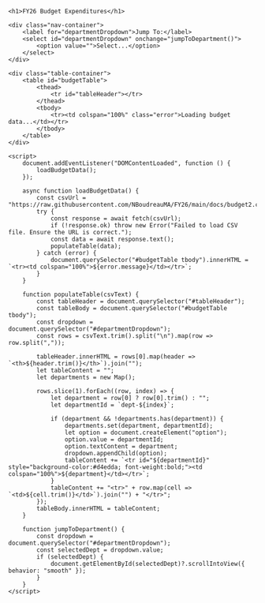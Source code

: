 
    <h1>FY26 Budget Expenditures</h1>
    
    <div class="nav-container">
        <label for="departmentDropdown">Jump To:</label>
        <select id="departmentDropdown" onchange="jumpToDepartment()">
            <option value="">Select...</option>
        </select>
    </div>
    
    <div class="table-container">
        <table id="budgetTable">
            <thead>
                <tr id="tableHeader"></tr>
            </thead>
            <tbody>
                <tr><td colspan="100%" class="error">Loading budget data...</td></tr>
            </tbody>
        </table>
    </div>
    
    <script>
        document.addEventListener("DOMContentLoaded", function () {
            loadBudgetData();
        });

        async function loadBudgetData() {
            const csvUrl = "https://raw.githubusercontent.com/NBoudreauMA/FY26/main/docs/budget2.csv";
            try {
                const response = await fetch(csvUrl);
                if (!response.ok) throw new Error("Failed to load CSV file. Ensure the URL is correct.");
                const data = await response.text();
                populateTable(data);
            } catch (error) {
                document.querySelector("#budgetTable tbody").innerHTML = `<tr><td colspan="100%">${error.message}</td></tr>`;
            }
        }

        function populateTable(csvText) {
            const tableHeader = document.querySelector("#tableHeader");
            const tableBody = document.querySelector("#budgetTable tbody");
            const dropdown = document.querySelector("#departmentDropdown");
            const rows = csvText.trim().split("\n").map(row => row.split(","));
            
            tableHeader.innerHTML = rows[0].map(header => `<th>${header.trim()}</th>`).join("");
            let tableContent = "";
            let departments = new Map();
            
            rows.slice(1).forEach((row, index) => {
                let department = row[0] ? row[0].trim() : "";
                let departmentId = `dept-${index}`;
                
                if (department && !departments.has(department)) {
                    departments.set(department, departmentId);
                    let option = document.createElement("option");
                    option.value = departmentId;
                    option.textContent = department;
                    dropdown.appendChild(option);
                    tableContent += `<tr id="${departmentId}" style="background-color:#d4edda; font-weight:bold;"><td colspan="100%">${department}</td></tr>`;
                }
                tableContent += "<tr>" + row.map(cell => `<td>${cell.trim()}</td>`).join("") + "</tr>";
            });
            tableBody.innerHTML = tableContent;
        }
        
        function jumpToDepartment() {
            const dropdown = document.querySelector("#departmentDropdown");
            const selectedDept = dropdown.value;
            if (selectedDept) {
                document.getElementById(selectedDept)?.scrollIntoView({ behavior: "smooth" });
            }
        }
    </script>
</body>
</html>
